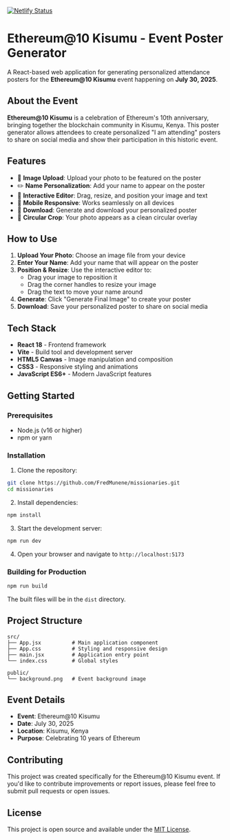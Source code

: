[![Netlify Status](https://api.netlify.com/api/v1/badges/135e10ef-cd41-4ee4-93d8-ad3c91331809/deploy-status)](https://app.netlify.com/projects/ethereum-10yrs-kisumu/deploys)

# Ethereum@10 Kisumu - Event Poster Generator


A React-based web application for generating personalized attendance posters for the **Ethereum@10 Kisumu** event happening on **July 30, 2025**.

## About the Event

**Ethereum@10 Kisumu** is a celebration of Ethereum's 10th anniversary, bringing together the blockchain community in Kisumu, Kenya. This poster generator allows attendees to create personalized "I am attending" posters to share on social media and show their participation in this historic event.

## Features

- 📸 **Image Upload**: Upload your photo to be featured on the poster
- ✏️ **Name Personalization**: Add your name to appear on the poster
- 🎨 **Interactive Editor**: Drag, resize, and position your image and text
- 📱 **Mobile Responsive**: Works seamlessly on all devices
- 💾 **Download**: Generate and download your personalized poster
- 🎯 **Circular Crop**: Your photo appears as a clean circular overlay

## How to Use

1. **Upload Your Photo**: Choose an image file from your device
2. **Enter Your Name**: Add your name that will appear on the poster
3. **Position & Resize**: Use the interactive editor to:
   - Drag your image to reposition it
   - Drag the corner handles to resize your image
   - Drag the text to move your name around
4. **Generate**: Click "Generate Final Image" to create your poster
5. **Download**: Save your personalized poster to share on social media

## Tech Stack

- **React 18** - Frontend framework
- **Vite** - Build tool and development server
- **HTML5 Canvas** - Image manipulation and composition
- **CSS3** - Responsive styling and animations
- **JavaScript ES6+** - Modern JavaScript features

## Getting Started

### Prerequisites
- Node.js (v16 or higher)
- npm or yarn

### Installation

1. Clone the repository:
```bash
git clone https://github.com/FredMunene/missionaries.git
cd missionaries
```

2. Install dependencies:
```bash
npm install
```

3. Start the development server:
```bash
npm run dev
```

4. Open your browser and navigate to `http://localhost:5173`

### Building for Production

```bash
npm run build
```

The built files will be in the `dist` directory.

## Project Structure

```
src/
├── App.jsx          # Main application component
├── App.css          # Styling and responsive design
├── main.jsx         # Application entry point
└── index.css        # Global styles

public/
└── background.png   # Event background image
```

## Event Details

- **Event**: Ethereum@10 Kisumu
- **Date**: July 30, 2025
- **Location**: Kisumu, Kenya
- **Purpose**: Celebrating 10 years of Ethereum

## Contributing

This project was created specifically for the Ethereum@10 Kisumu event. If you'd like to contribute improvements or report issues, please feel free to submit pull requests or open issues.

## License

This project is open source and available under the [MIT License](LICENSE).
